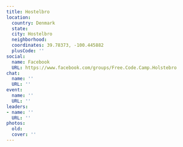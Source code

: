 ```yaml
---
title: Hostelbro
location:
  country: Denmark
  state: 
  city: Hostelbro
  neighborhood: 
  coordinates: 39.78373, -100.445882
  plusCode: ''
social:
  name: Facebook
  URL: https://www.facebook.com/groups/Free.Code.Camp.Holstebro
chat:
  name: ''
  URL: ''
event:
  name: ''
  URL: ''
leaders:
- name: ''
  URL: ''
photos:
  old: 
  cover: ''
---
```


